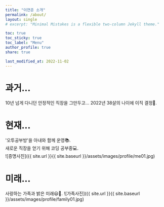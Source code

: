 ```yaml
---
title: "이연준 소개"
permalink: /about/
layout: single
# excerpt: "Minimal Mistakes is a flexible two-column Jekyll theme."

toc: true
toc_sticky: true
toc_label: "Menu"
author_profile: true
share: true

last_modified_at: 2022-11-02
---
```



# 과거...
10년 넘게 다니던 안정적인 직장을 그만두고... 
2022년 38살의 나이에 이직 결정🗽. 

# 현재...
'오투공부방'을 아내와 함께 운영📚.  
새로운 직장을 얻기 위해 코딩 공부중💻.  
![증명사진]({{ site.url }}{{ site.baseurl }}/assets/images/profile/me01.jpg)

# 미래...
사랑하는 가족과 밝은 미래😃🌈. 
![가족사진]({{ site.url }}{{ site.baseurl }}/assets/images/profile/family01.jpg)



